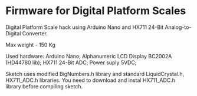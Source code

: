 # Firmware for Digital Platform Scales
Digital Platform Scale hack using Arduino Nano and HX711 24-Bit Analog-to-Digital Converter.

Max weight - 150 Kg

Used hardware:
Arduino Nano;
Alphanumeric LCD Display BC2002A (HD44780 lib);
HX711 24-Bit ADC;
Power suply  5VDC;

Sketch uses modified BigNumbers.h library and standard LiquidCrystal.h, HX711_ADC.h libraries. You need to download and instal HX711_ADC.h library before compiling sketch.
